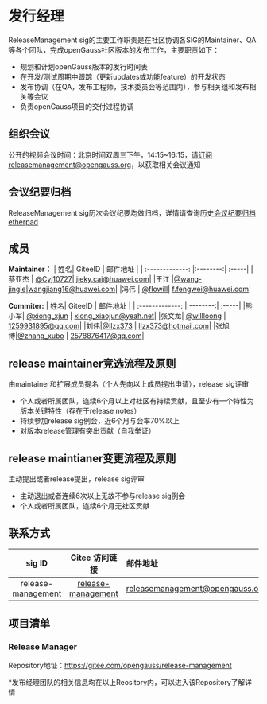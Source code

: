 # 发行经理

ReleaseManagement sig的主要工作职责是在社区协调各SIG的Maintainer、QA等各个团队，完成openGauss社区版本的发布工作，主要职责如下：

- 规划和计划openGauss版本的发行时间表
- 在开发/测试周期中跟踪（更新updates或功能feature）的开发状态
- 发布协调（在QA，发布工程师，技术委员会等范围内），参与相关组和发布相关等会议
- 负责openGauss项目的交付过程协调



## 组织会议

公开的视频会议时间：北京时间双周三下午，14:15~16:15，请订阅releasemanagement@opengauss.org，以获取相关会议通知

## 会议纪要归档
ReleaseManagement sig历次会议纪要均做归档，详情请查询历史[会议纪要归档etherpad](https://etherpad.opengauss.org/p/ReleaseManagement-meetings)

## 成员
**Maintainer：**
| 姓名| GiteeID           | 邮件地址  |
| :-------------: |:--------:| :-----|
|蔡亚杰 | [@Cyj10727](https://gitee.com/Cyj10727)| jieky.cai@huawei.com|
|王江 |[@wang-jingle](https://gitee.com/wang-jingle)|wangjiang16@huawei.com|
|冯伟  | [@flowill](https://gitee.com/flowill)|  f.fengwei@huawei.com|

**Commiter:**
| 姓名| GiteeID           | 邮件地址  |
| :-------------: |:--------:| :-----|
|熊小军| [@xiong_xjun](https://gitee.com/xiong_xjun) | xiong_xiaojun@yeah.net|
|张文龙| [@willloong](https://gitee.com/willloong) | 1259931895@qq.com|
|刘伟|[@llzx373](https://gitee.com/llzx373) | llzx373@hotmail.com|
|张旭博|[@zhang_xubo](https://gitee.com/zhang_xubo) | 2578876417@qq.com|


## release maintainer竞选流程及原则
由maintainer和扩展成员提名（个人先向以上成员提出申请），release sig评审
- 个人或者所属团队，连续6个月以上对社区有持续贡献，且至少有一个特性为版本关键特性（存在于release notes）
- 持续参加release sig例会，近6个月与会率70%以上
- 对版本release管理有突出贡献（自我举证）

## release maintianer变更流程及原则
主动提出或者release提出，release sig评审
- 主动退出或者连续6次以上无故不参与release sig例会
- 个人或者所属团队，连续6个月无社区贡献


## 联系方式
| sig ID| Gitee 访问链接           | 邮件地址  |
| :-------------: |:--------:| :-----|
|release-management|[release-management](https://gitee.com/opengauss/release-management/)|releasemanagement@opengauss.org|



## 项目清单

### Release Manager

Repository地址：https://gitee.com/opengauss/release-management

*发布经理团队的相关信息均在以上Reository内，可以进入该Repository了解详情

